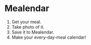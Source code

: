 # Mealendar
1. Get your meal.
2. Take photo of it.
3. Save it to Mealendar.
4. Make your every-day-meal calendar!
